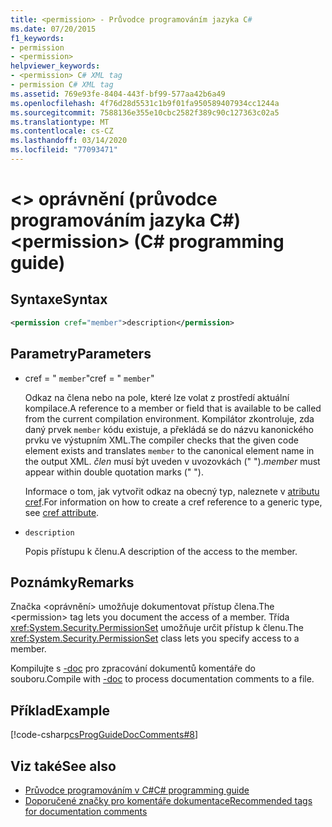 ```yaml
---
title: <permission> - Průvodce programováním jazyka C#
ms.date: 07/20/2015
f1_keywords:
- permission
- <permission>
helpviewer_keywords:
- <permission> C# XML tag
- permission C# XML tag
ms.assetid: 769e93fe-8404-443f-bf99-577aa42b6a49
ms.openlocfilehash: 4f76d28d5531c1b9f01fa950589407934cc1244a
ms.sourcegitcommit: 7588136e355e10cbc2582f389c90c127363c02a5
ms.translationtype: MT
ms.contentlocale: cs-CZ
ms.lasthandoff: 03/14/2020
ms.locfileid: "77093471"
---
```

# <a name="permission-c-programming-guide"></a><span data-ttu-id="da591-102">\<> oprávnění (průvodce programováním jazyka C#)</span><span class="sxs-lookup"><span data-stu-id="da591-102">\<permission> (C# programming guide)</span></span>

## <a name="syntax"></a><span data-ttu-id="da591-103">Syntaxe</span><span class="sxs-lookup"><span data-stu-id="da591-103">Syntax</span></span>

```xml
<permission cref="member">description</permission>
```

## <a name="parameters"></a><span data-ttu-id="da591-104">Parametry</span><span class="sxs-lookup"><span data-stu-id="da591-104">Parameters</span></span>

- <span data-ttu-id="da591-105">cref = " `member`"</span><span class="sxs-lookup"><span data-stu-id="da591-105">cref = " `member`"</span></span>

  <span data-ttu-id="da591-106">Odkaz na člena nebo na pole, které lze volat z prostředí aktuální kompilace.</span><span class="sxs-lookup"><span data-stu-id="da591-106">A reference to a member or field that is available to be called from the current compilation environment.</span></span> <span data-ttu-id="da591-107">Kompilátor zkontroluje, zda daný prvek `member` kódu existuje, a překládá se do názvu kanonického prvku ve výstupním XML.</span><span class="sxs-lookup"><span data-stu-id="da591-107">The compiler checks that the given code element exists and translates `member` to the canonical element name in the output XML.</span></span> <span data-ttu-id="da591-108">*člen* musí být uveden v uvozovkách (" ").</span><span class="sxs-lookup"><span data-stu-id="da591-108">*member* must appear within double quotation marks (" ").</span></span>

  <span data-ttu-id="da591-109">Informace o tom, jak vytvořit odkaz na obecný typ, naleznete v [atributu cref](./cref-attribute.md).</span><span class="sxs-lookup"><span data-stu-id="da591-109">For information on how to create a cref reference to a generic type, see [cref attribute](./cref-attribute.md).</span></span>

- `description`

  <span data-ttu-id="da591-110">Popis přístupu k členu.</span><span class="sxs-lookup"><span data-stu-id="da591-110">A description of the access to the member.</span></span>

## <a name="remarks"></a><span data-ttu-id="da591-111">Poznámky</span><span class="sxs-lookup"><span data-stu-id="da591-111">Remarks</span></span>

<span data-ttu-id="da591-112">Značka \<oprávnění> umožňuje dokumentovat přístup člena.</span><span class="sxs-lookup"><span data-stu-id="da591-112">The \<permission> tag lets you document the access of a member.</span></span> <span data-ttu-id="da591-113">Třída <xref:System.Security.PermissionSet> umožňuje určit přístup k členu.</span><span class="sxs-lookup"><span data-stu-id="da591-113">The <xref:System.Security.PermissionSet> class lets you specify access to a member.</span></span>

<span data-ttu-id="da591-114">Kompilujte s [-doc](../../language-reference/compiler-options/doc-compiler-option.md) pro zpracování dokumentů komentáře do souboru.</span><span class="sxs-lookup"><span data-stu-id="da591-114">Compile with [-doc](../../language-reference/compiler-options/doc-compiler-option.md) to process documentation comments to a file.</span></span>

## <a name="example"></a><span data-ttu-id="da591-115">Příklad</span><span class="sxs-lookup"><span data-stu-id="da591-115">Example</span></span>

[!code-csharp[csProgGuideDocComments#8](~/samples/snippets/csharp/VS_Snippets_VBCSharp/csProgGuideDocComments/CS/DocComments.cs#8)]

## <a name="see-also"></a><span data-ttu-id="da591-116">Viz také</span><span class="sxs-lookup"><span data-stu-id="da591-116">See also</span></span>

- [<span data-ttu-id="da591-117">Průvodce programováním v C#</span><span class="sxs-lookup"><span data-stu-id="da591-117">C# programming guide</span></span>](../index.md)
- [<span data-ttu-id="da591-118">Doporučené značky pro komentáře dokumentace</span><span class="sxs-lookup"><span data-stu-id="da591-118">Recommended tags for documentation comments</span></span>](./recommended-tags-for-documentation-comments.md)
